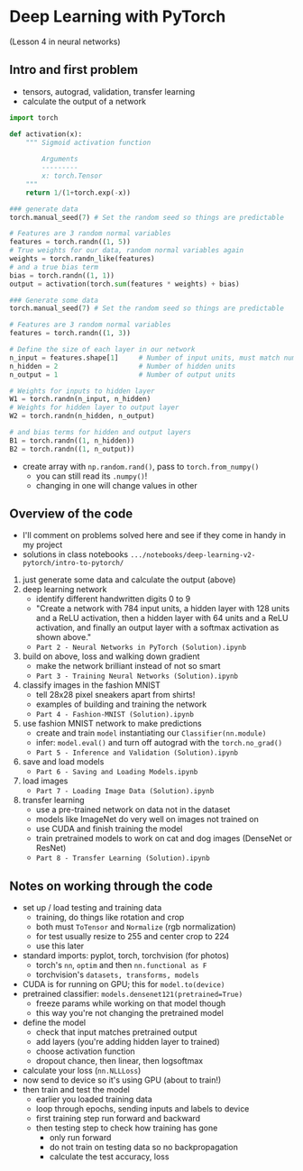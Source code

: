 # Deep Learning with PyTorch

(Lesson 4 in neural networks)

## Intro and first problem
- tensors, autograd, validation, transfer learning
- calculate the output of a network 
```Python
import torch

def activation(x):
    """ Sigmoid activation function 
    
        Arguments
        ---------
        x: torch.Tensor
    """
    return 1/(1+torch.exp(-x))

### generate data
torch.manual_seed(7) # Set the random seed so things are predictable

# Features are 3 random normal variables
features = torch.randn((1, 5))
# True weights for our data, random normal variables again
weights = torch.randn_like(features)
# and a true bias term
bias = torch.randn((1, 1))
output = activation(torch.sum(features * weights) + bias)

### Generate some data
torch.manual_seed(7) # Set the random seed so things are predictable

# Features are 3 random normal variables
features = torch.randn((1, 3))

# Define the size of each layer in our network
n_input = features.shape[1]     # Number of input units, must match number of input features
n_hidden = 2                    # Number of hidden units 
n_output = 1                    # Number of output units

# Weights for inputs to hidden layer
W1 = torch.randn(n_input, n_hidden)
# Weights for hidden layer to output layer
W2 = torch.randn(n_hidden, n_output)

# and bias terms for hidden and output layers
B1 = torch.randn((1, n_hidden))
B2 = torch.randn((1, n_output))
```

- create array with `np.random.rand()`, pass to `torch.from_numpy()`
    - you can still read its `.numpy()`!
    - changing in one will change values in other

## Overview of the code
- I'll comment on problems solved here and see if they come in handy in my project
- solutions in class notebooks `.../notebooks/deep-learning-v2-pytorch/intro-to-pytorch/`
1. just generate some data and calculate the output (above) 
2. deep learning network
    - identify different handwritten digits 0 to 9
    - "Create a network with 784 input units, a hidden layer with 128 units and a ReLU activation, then a hidden layer with 64 units and a ReLU activation, and finally an output layer with a softmax activation as shown above."
    - `Part 2 - Neural Networks in PyTorch (Solution).ipynb`
3. build on above, loss and walking down gradient
    - make the network brilliant instead of not so smart
    - `Part 3 - Training Neural Networks (Solution).ipynb`
4. classify images in the fashion MNIST
    - tell 28x28 pixel sneakers apart from shirts!
    - examples of building and training the network
    - `Part 4 - Fashion-MNIST (Solution).ipynb`
5. use fashion MNIST network to make predictions
    - create and train `model` instantiating our `Classifier(nn.module)`
    - infer: `model.eval()` and turn off autograd with the `torch.no_grad()`
    - `Part 5 - Inference and Validation (Solution).ipynb`
6. save and load models
    - `Part 6 - Saving and Loading Models.ipynb`
7. load images
    - `Part 7 - Loading Image Data (Solution).ipynb`
8. transfer learning
    - use a pre-trained network on data not in the dataset
    - models like ImageNet do very well on images not trained on
    - use CUDA and finish training the model
    - train pretrained models to work on cat and dog images (DenseNet or ResNet)
    - `Part 8 - Transfer Learning (Solution).ipynb`

## Notes on working through the code
- set up / load testing and training data
    - training, do things like rotation and crop
    - both must `ToTensor` and `Normalize` (rgb normalization)
    - for test usually resize to 255 and center crop to 224
    - use this later
- standard imports: pyplot, torch, torchvision (for photos)
    - torch's `nn`, `optim` and then `nn.functional as F`
    - torchvision's `datasets, transforms, models`
- CUDA is for running on GPU; this for `model.to(device)`
- pretrained classifier: `models.densenet121(pretrained=True)`
    - freeze params while working on that model though
    - this way you're not changing the pretrained model
- define the model
    - check that input matches pretrained output
    - add layers (you're adding hidden layer to trained)
    - choose activation function
    - dropout chance, then linear, then logsoftmax
- calculate your loss (`nn.NLLLoss`)
- now send to device so it's using GPU (about to train!)
- then train and test the model
    - earlier you loaded training data
    - loop through epochs, sending inputs and labels to device
    - first training step run forward and backward
    - then testing step to check how training has gone 
        - only run forward
        - do not train on testing data so no backpropagation
        - calculate the test accuracy, loss

